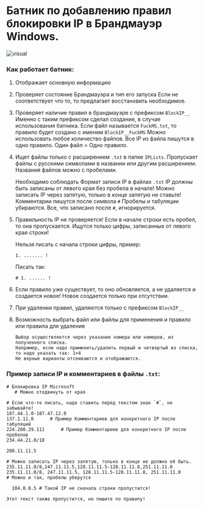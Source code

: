 # Батник по добавлению правил блокировки IP в Брандмауэр Windows.
![visual](./assets/visual.gif)
### Как работает батник:
1. Отображает основную информацию	
	
2. Проверяет состояние Брандмауэра и тип его запуска
    Если не соответствует  что то, то предлагает восстановить необходимое.
3. Проверяет наличие правил в брандмауэре с префиксом `BlockIP__`
	Именно с таким префиксом сделал создание, в случае использования батника.
	Если файл называется `FuckMS.txt`, то правило будет создано с именем `BlockIP__FuckMS`
	Можно использовать любое количество файлов.
	Все IP из файла пишутся в одно правило. Один файл = Одно правило. 
	   
4. Ищет файлы только с расширением `.txt` в папке `IPLists`.
	Пропускает файлы с русскими символами в названии или другим расширением.
	Названия файлов можно с пробелами.

    Необходимо соблюдать Формат записи IP в файлах `.txt`
	IP должны быть записаны от левого края без пробела в начале!
	Можно записать IP через запятую, только в конце запятую не ставьте!
	Комментарии пишутся после символа `#`
	Пробелы и табуляции убираются. Все, что записано после `#`, игнорируется.

5. Правильность IP не проверяется!
	Если в начале строки есть пробел, то она пропускается.
	Ищутся только цифры, записанные от левого края строки!

    Нельзя писать с начала строки цифры, пример:
    ```
    1. ....... !
    ```
    Писать так:
    ```
    # 1. ...... !
    ```
6. Если правило уже существует, то оно обновляется, а не удаляется и создается 
    новое! Новое создается только при отсутствии.
7. При удалении правил, удаляются только с префиксом `BlockIP__`
	
8. Возможность выбрать файл или файлы для применения и правило или 
    правила для удаления
    ```
	Выбор осуществляется через указание номера или номеров, из полученного списка.
	Например, если надо применить/удалить первый и четвертый из списка,
	то надо указать так: 1+4
	Не верные варианты отсеиваются и отображаются.
    ```

### Пример записи IP и комментариев в файлы `.txt`:
```
# Блокировка IP Microsoft
   # Можно отодвинуть от края

# Если что-то писать, надо ставить перед текстом знак `#`, не забывайте!
187.44.1.0-187.47.12.0
137.1.11.0		# Пример Комментариев для конкретного IP после табуляций
224.200.29.111      # Пример Комментариев для конкретного IP после пробелов
234.44.21.0/18

200.11.11.5

# Можно записать IP через запятую, только в конце не должно её быть.
235.11.11.0/8,247.11.11.5,128.11.11.5-128.11.11.8,251.11.11.0      
235.11.11.0/8, 247.11.11.5, 128.11.11.5-128.11.11.8, 251.11.11.0      # Можно и так, пробелы уберутся

  104.0.0.5 # Такой IP не сначала строки пропустится!

Этот текст также пропустится, но пишите по правилу!
```
